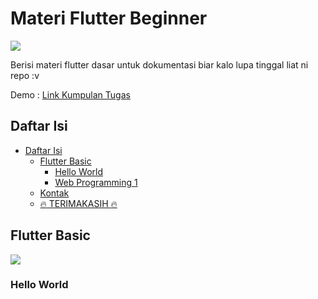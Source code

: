 # Materi Flutter Beginner

<a href="https://jauhariq.github.io/kumpulan-tugas/"><img src="https://i.pinimg.com/originals/75/8f/1c/758f1cd8cede9c3e4711306fc030f4ce.gif"/></a>

Berisi materi flutter dasar untuk dokumentasi biar kalo lupa tinggal liat ni repo :v

Demo : [Link Kumpulan Tugas](https://jauhariq.github.io/Mobile-programming/)

## Daftar Isi

- [Daftar Isi](#daftar-isi)
  - [Flutter Basic](#flutter-basic)
    - [Hello World](#hello-world)
    - [Web Programming 1](#web-programming-1)
  - [Kontak](#kontak)
  - [:fire: TERIMAKASIH :fire:](#fire-terimakasih-fire)

## Flutter Basic

<a href="https://jauhariq.github.io/kumpulan-tugas/"><img src="https://i.pinimg.com/originals/0d/0a/ae/0d0aae238b7f6f4b89a627375bdd2eeb.gif"/></a>

### Hello World

